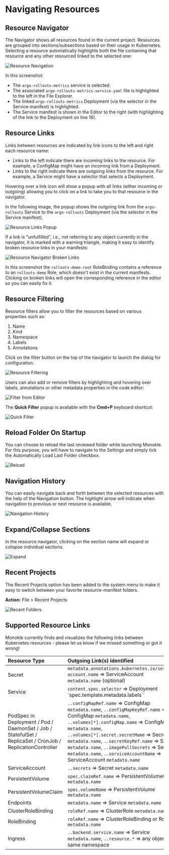 # Navigating Resources

## **Resource Navigator**

The Navigator shows all resources found in the current project. Resources are grouped into sections/subsections based
on their usage in Kubernetes. Selecting a resource automatically highlights both the file containing that resource and
any other resourced linked to the selected one:

![Resource Navigation](img/resource-navigation-1-1.5.0.png)

In this screenshot: 

- The `argo-rollouts-metrics` service is selected.
- The associated `argo-rollouts-metrics-service.yaml` file is highlighted to the left in the File Explorer.
- The linked `argo-rollouts-metrics` Deployment (via the selector in the Service manifest) is highlighted. 
- The Service manifest is shown in the Editor to the right (with highlighting of the link to the Deployment on line 16).

## **Resource Links**

Links between resources are indicated by link icons to the left and right each resource name:

- Links to the left indicate there are incoming links to the resource. For example, a ConfigMap might
  have an incoming link from a Deployment.
- Links to the right indicate there are outgoing links from the resource. For example, a Service might have a
  selector that selects a Deployment.

Hovering over a link icon will show a popup with all links (either incoming or outgoing) allowing you to click on 
a link to take you to that resource in the navigator.

In the following image, the popup shows the outgoing link from the `argo-rollouts` Service to the `argo-rollouts` Deployment 
(via the selector in the Service manifest).

![Resource Links Popup](img/resource-links-popup.png)

If a link is "unfulfilled", i.e., not referring to any object currently in the navigator, it is marked with a warning 
triangle, making it easy to identify broken resource links in your manifests:

![Resource Navigator Broken Links](img/navigator-broken-links.png)

In this screenshot the `rollouts-demo-root` RoleBinding contains a reference to an `rollouts-demo` Role, which
doesn't exist in the current manifests. Clicking on broken links will open the corresponding reference in the editor so you 
can easily fix it. 

<!--- ## **Resource Validation**

Monokle automatically validates all resources of the corresponding kubernetes 1.22.1 schemas. A resource which is not validated is shown with a red error icon in the navigator. You can click on the error information button to check the error details.

![Resource Validation](img/resource-validation.png) -->

## **Resource Filtering**

Resource filters allow you to filter the resources based on various properties such as:

1. Name
2. Kind
3. Namespace
4. Labels
5. Annotations

Click on the filter button on the top of the navigator to launch the dialog for configuration.

![Resource Filtering](img/resource-filtering-1.5.0.png)

Users can also add or remove filters by highlighting and hovering over labels, annotations or other metadata properties in the code editor:

![Filter from Editor](img/filter-from-editor-1.5.0.png)

The **Quick Filter** popup is available with the **Cmd+P** keyboard shortcut:

![Quick Filter](img/quick-filter-popup-1.5.0.png)

## **Reload Folder On Startup**

You can choose to reload the last reviewed folder while launching Monokle. For this purpose, you will have to navigate to the Settings and simply tick the Automatically Load Last Folder checkbox.

![Reload](img/reload.png)

## **Navigation History**

You can easily navigate back and forth between the selected resources with the help of the Navigation button. The highlight arrow will indicate when navigation to previous or next resource is available.


![Navigation History](img/navigation-history-1.5.0.png)

## **Expand/Collapse Sections**

In the resource navigator, clicking on the section name will expand or collapse individual sections.

![Expand](img/expand.gif)

## **Recent Projects**

The Recent Projects option has been added to the system menu to make it easy to switch between your favorite resource-manifest folders. 

**Action:** File > Recent Projects

![Recent Folders](img/recent-folders-1.5.0.png)

## **Supported Resource Links**

Monokle currently finds and visualizes the following links between Kubernetes resources - please let us know if
we missed something or got it wrong!

| Resource Type | Outgoing Link(s) identified |
|:-------------|:---------------------------|
| Secret | `metadata.annotations.kubernetes.io/service-account.name` => ServiceAccount `metadata.name` (optional)
| Service |  `content.spec.selector` =>  Deployment `spec.template.metadata.labels``
| PodSpec in Deployment / Pod / DaemonSet / Job / StatefulSet / ReplicaSet / CronJob / ReplicationController |  `..configMapRef.name` => ConfigMap `metadata.name`, `..configMapKeyRef.name` => ConfigMap `metadata.name`, `..volumes[*].configMap.name` => ConfigMap `metadata.name`, `..volumes[*].secret.secretMame` => Secret `metadata.name`, `..secretKeyRef.name` => Secret `metadata.name`, `..imagePullSecrets` => Secret `metadata.name`, `..serviceAccountName` => ServiceAccount `metadata.name` 
| ServiceAccount | `..secrets` => Secret `metadata.name` 
| PersistentVolume | `spec.claimRef.name` => PersistentVolumeClaim `metadata.name`
| PersistentVolumeClaim| `spec.volumeName` => PersistentVolume `metadata.name`
| Endpoints| `metadata.name`  => Service `metadata.name`
| ClusterRoleBinding| `roleRef.name` => ClusterRole `metadata.name`
| RoleBinding| `roleRef.name` => ClusterRoleBinding or Role `metadata.name`
| Ingress| `..backend.service.name` => Service `metadata.name`, `..resource.*` => any object in same namespace





